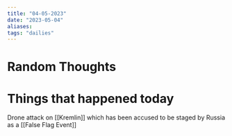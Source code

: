 ```yaml
---
title: "04-05-2023"
date: "2023-05-04"
aliases: 
tags: "dailies"
---
```


# Random Thoughts

# Things that happened today
Drone attack on [[Kremlin]] which has been accused to be staged by Russia as a [[False Flag Event]]